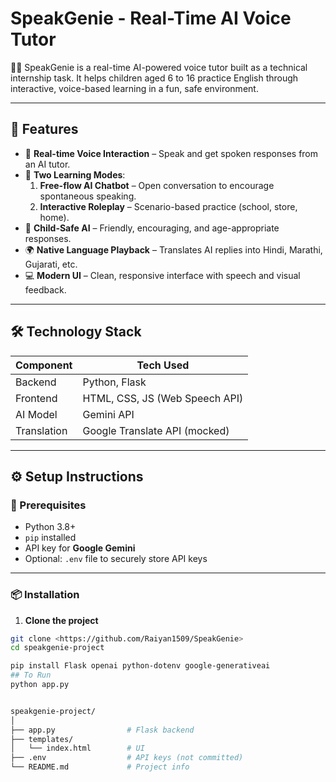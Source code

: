# SpeakGenie - Real-Time AI Voice Tutor

🧞‍♂️ SpeakGenie is a real-time AI-powered voice tutor built as a technical internship task. It helps children aged 6 to 16 practice English through interactive, voice-based learning in a fun, safe environment.

---

## 🌟 Features

- 🎤 **Real-time Voice Interaction** – Speak and get spoken responses from an AI tutor.
- 🔄 **Two Learning Modes**:
  1. **Free-flow AI Chatbot** – Open conversation to encourage spontaneous speaking.
  2. **Interactive Roleplay** – Scenario-based practice (school, store, home).
- 🧒 **Child-Safe AI** – Friendly, encouraging, and age-appropriate responses.
- 🌍 **Native Language Playback** – Translates AI replies into Hindi, Marathi, Gujarati, etc.
- 💻 **Modern UI** – Clean, responsive interface with speech and visual feedback.

---

## 🛠 Technology Stack

| Component  | Tech Used                        |
|------------|----------------------------------|
| Backend    | Python, Flask                    |
| Frontend   | HTML, CSS, JS (Web Speech API)   |
| AI Model   | Gemini API                       |
| Translation| Google Translate API (mocked)    |

---

## ⚙️ Setup Instructions

### 🔗 Prerequisites

- Python 3.8+
- `pip` installed
- API key for **Google Gemini**
- Optional: `.env` file to securely store API keys

---

### 📦 Installation

1. **Clone the project**
```bash
git clone <https://github.com/Raiyan1509/SpeakGenie>
cd speakgenie-project

pip install Flask openai python-dotenv google-generativeai
## To Run
python app.py


speakgenie-project/
│
├── app.py                # Flask backend
├── templates/
│   └── index.html        # UI
├── .env                  # API keys (not committed)
└── README.md             # Project info
